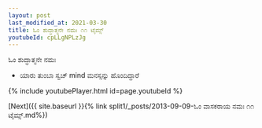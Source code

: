 ```yaml
---
layout: post
last_modified_at: 2021-03-30
title: ಓಂ ಶುದ್ಧಾತ್ಮನೇ ನಮಃ ೧೧ ಟೈಮ್ಸ್
youtubeId: cpLLgNPLzJg
---
```

 
 
 ಓಂ ಶುದ್ಧಾತ್ಮನೇ ನಮಃ  
 
 -  ಯಾರು ತುಂಬಾ ಸ್ವಚ್ mind ಮನಸ್ಸನ್ನು ಹೊಂದಿದ್ದಾರೆ 
 
  
 
  
 
 
 
 
 
 


{% include youtubePlayer.html id=page.youtubeId %}
 
[Next]({{ site.baseurl }}{% link  split1/_posts/2013-09-09-ಓಂ ವಾಸಕರಾಯ ನಮಃ ೧೧ ಟೈಮ್ಸ್.md%})
 
